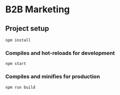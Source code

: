 # B2B Marketing

## Project setup

```npm
npm install
```

### Compiles and hot-reloads for development

```npm
npm start
```

### Compiles and minifies for production

```npm
npm run build
```
